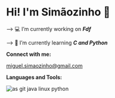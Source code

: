 # Hi! I'm Simãozinho 👋


--> :computer: I’m currently working on ***Fdf***

--> :seedling: I’m currently learning ***C and Python***

**Connect with me:**

miguel.simaozinho@gmail.com

**Languages and Tools:**

![as](https://www.google.com/url?sa=i&url=https%3A%2F%2Fwww.britefish.net%2Fc-programming-language%2F&psig=AOvVaw1Njqh6fUGb_mlHy3t5butI&ust=1674212560802000&source=images&cd=vfe&ved=0CBAQjRxqFwoTCJjsxvm90_wCFQAAAAAdAAAAABAE) git java linux python 
